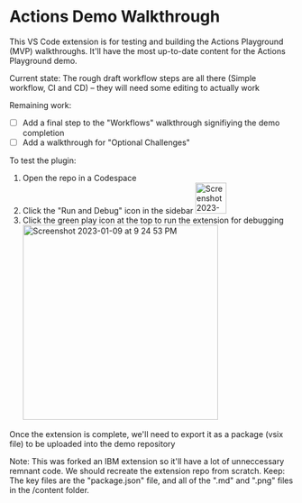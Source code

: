 # Actions Demo Walkthrough

This VS Code extension is for testing and building the Actions Playground (MVP) walkthroughs. It'll have the most up-to-date content for the Actions Playground demo.

Current state: The rough draft workflow steps are all there (Simple workflow, CI and CD) – they will need some editing to actually work

Remaining work:
- [ ] Add a final step to the "Workflows" walkthrough signifiying the demo completion
- [ ] Add a walkthrough for "Optional Challenges"

To test the plugin:
1. Open the repo in a Codespace
2. Click the "Run and Debug" icon in the sidebar
    <img width="55" alt="Screenshot 2023-01-09 at 9 24 10 PM" src="https://user-images.githubusercontent.com/26313262/211468570-0aa8c15a-79e8-4131-95f9-b865c7add0d0.png">
3. Click the green play icon at the top to run the extension for debugging 
    <img width="346" alt="Screenshot 2023-01-09 at 9 24 53 PM" src="https://user-images.githubusercontent.com/26313262/211468675-38fc68c7-27e1-427d-b831-bc411efc8f14.png">
    
Once the extension is complete, we'll need to export it as a package (vsix file) to be uploaded into the demo repository

Note: This was forked an IBM extension so it'll have a lot of unneccessary remnant code. We should recreate the extension repo from scratch.
Keep: The key files are the "package.json" file, and all of the ".md" and ".png" files in the /content folder.
